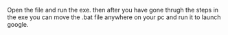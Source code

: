 Open the file and run the exe.
then after you have gone thrugh the steps in the exe you can move the .bat file anywhere on your pc and run it to launch google.
